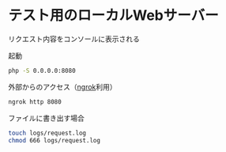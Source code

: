 # テスト用のローカルWebサーバー

リクエスト内容をコンソールに表示される

起動
```bash
php -S 0.0.0.0:8080
```

外部からのアクセス（[ngrok](https://ngrok.com/)利用）
```bash
ngrok http 8080
```

ファイルに書き出す場合

```bash
touch logs/request.log
chmod 666 logs/request.log
```